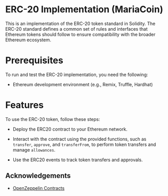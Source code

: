 # ERC-20 Implementation (MariaCoin)

This is an implementation of the ERC-20 token standard in Solidity. The ERC-20 standard defines a common set of rules and interfaces that Ethereum tokens should follow to ensure compatibility with the broader Ethereum ecosystem.

# Prerequisites
To run and test the ERC-20 implementation, you need the following:

- Ethereum development environment (e.g., Remix, Truffle, Hardhat)


# Features
To use the ERC-20 token, follow these steps:

- Deploy the ERC20 contract to your Ethereum network.

- Interact with the contract using the provided functions, such as `transfer`, `approve`, and `transferFrom`, to perform token transfers and manage `allowances`.

- Use the ERC20 events to track token transfers and approvals.



## Acknowledgements

 - [OpenZeppelin Contracts](https://github.com/OpenZeppelin/openzeppelin-contracts)

